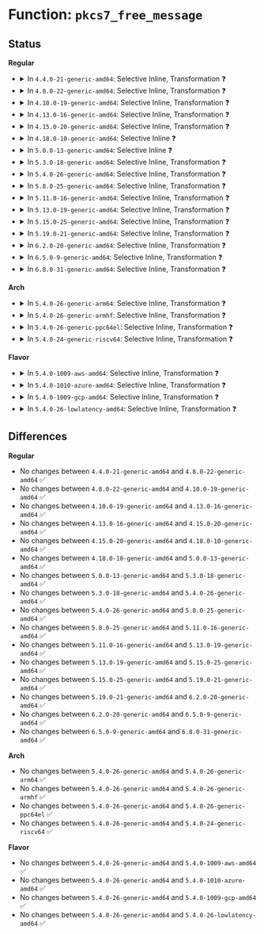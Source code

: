 # Function: <code>pkcs7_free_message</code>

## Status
<b>Regular</b>
<ul>
<li>
<details>
<summary>In <code>4.4.0-21-generic-amd64</code>: Selective Inline, Transformation ❓</summary>

```c
void pkcs7_free_message(struct pkcs7_message * pkcs7)
```

```json
{
  "name": "pkcs7_free_message",
  "collision_type": "Unique Global",
  "inline_type": "Selective",
  "funcs": [
    {
      "addr": 18446744071582703520,
      "name": "pkcs7_free_message",
      "external": true,
      "loc": "crypto/asymmetric_keys/pkcs7_parser.c:58",
      "file": "crypto/asymmetric_keys/pkcs7_parser.c",
      "inline": "not declared, inlined",
      "caller_inline": [
        "crypto/asymmetric_keys/pkcs7_parser.c:pkcs7_parse_message"
      ],
      "caller_func": [
        "certs/system_keyring.c:system_verify_data",
        "crypto/asymmetric_keys/pkcs7_parser.c:pkcs7_parse_message",
        "crypto/asymmetric_keys/verify_pefile.c:verify_pefile_signature"
      ]
    }
  ],
  "symbols": [
    {
      "addr": 18446744071582703520,
      "name": "pkcs7_free_message.part.0",
      "section": ".text",
      "bind": "STB_LOCAL",
      "size": 111
    },
    {
      "addr": 18446744071582703632,
      "name": "pkcs7_free_message",
      "section": ".text",
      "bind": "STB_GLOBAL",
      "size": 22
    }
  ]
}
```
</details>
</li>
<li>
<details>
<summary>In <code>4.8.0-22-generic-amd64</code>: Selective Inline, Transformation ❓</summary>

```c
void pkcs7_free_message(struct pkcs7_message * pkcs7)
```

```json
{
  "name": "pkcs7_free_message",
  "collision_type": "Unique Global",
  "inline_type": "Selective",
  "funcs": [
    {
      "addr": 18446744071582981618,
      "name": "pkcs7_free_message",
      "external": true,
      "loc": "crypto/asymmetric_keys/pkcs7_parser.c:56",
      "file": "crypto/asymmetric_keys/pkcs7_parser.c",
      "inline": "not declared, inlined",
      "caller_inline": [
        "crypto/asymmetric_keys/pkcs7_parser.c:pkcs7_parse_message"
      ],
      "caller_func": [
        "certs/system_keyring.c:verify_pkcs7_signature",
        "crypto/asymmetric_keys/pkcs7_parser.c:pkcs7_parse_message"
      ]
    }
  ],
  "symbols": [
    {
      "addr": 18446744071582981072,
      "name": "pkcs7_free_message.part.0",
      "section": ".text",
      "bind": "STB_LOCAL",
      "size": 129
    },
    {
      "addr": 18446744071582981216,
      "name": "pkcs7_free_message",
      "section": ".text",
      "bind": "STB_GLOBAL",
      "size": 22
    }
  ]
}
```
</details>
</li>
<li>
<details>
<summary>In <code>4.10.0-19-generic-amd64</code>: Selective Inline, Transformation ❓</summary>

```c
void pkcs7_free_message(struct pkcs7_message * pkcs7)
```

```json
{
  "name": "pkcs7_free_message",
  "collision_type": "Unique Global",
  "inline_type": "Selective",
  "funcs": [
    {
      "addr": 18446744071583086178,
      "name": "pkcs7_free_message",
      "external": true,
      "loc": "crypto/asymmetric_keys/pkcs7_parser.c:56",
      "file": "crypto/asymmetric_keys/pkcs7_parser.c",
      "inline": "not declared, inlined",
      "caller_inline": [
        "crypto/asymmetric_keys/pkcs7_parser.c:pkcs7_parse_message"
      ],
      "caller_func": [
        "certs/system_keyring.c:verify_pkcs7_signature",
        "crypto/asymmetric_keys/pkcs7_parser.c:pkcs7_parse_message"
      ]
    }
  ],
  "symbols": [
    {
      "addr": 18446744071583085632,
      "name": "pkcs7_free_message.part.0",
      "section": ".text",
      "bind": "STB_LOCAL",
      "size": 129
    },
    {
      "addr": 18446744071583085776,
      "name": "pkcs7_free_message",
      "section": ".text",
      "bind": "STB_GLOBAL",
      "size": 22
    }
  ]
}
```
</details>
</li>
<li>
<details>
<summary>In <code>4.13.0-16-generic-amd64</code>: Selective Inline, Transformation ❓</summary>

```c
void pkcs7_free_message(struct pkcs7_message * pkcs7)
```

```json
{
  "name": "pkcs7_free_message",
  "collision_type": "Unique Global",
  "inline_type": "Selective",
  "funcs": [
    {
      "addr": 18446744071583142396,
      "name": "pkcs7_free_message",
      "external": true,
      "loc": "crypto/asymmetric_keys/pkcs7_parser.c:56",
      "file": "crypto/asymmetric_keys/pkcs7_parser.c",
      "inline": "not declared, inlined",
      "caller_inline": [
        "crypto/asymmetric_keys/pkcs7_parser.c:pkcs7_parse_message"
      ],
      "caller_func": [
        "certs/system_keyring.c:verify_pkcs7_signature",
        "crypto/asymmetric_keys/pkcs7_parser.c:pkcs7_parse_message"
      ]
    }
  ],
  "symbols": [
    {
      "addr": 18446744071583141936,
      "name": "pkcs7_free_message.part.1",
      "section": ".text",
      "bind": "STB_LOCAL",
      "size": 129
    },
    {
      "addr": 18446744071583142080,
      "name": "pkcs7_free_message",
      "section": ".text",
      "bind": "STB_GLOBAL",
      "size": 23
    }
  ]
}
```
</details>
</li>
<li>
<details>
<summary>In <code>4.15.0-20-generic-amd64</code>: Selective Inline, Transformation ❓</summary>

```c
void pkcs7_free_message(struct pkcs7_message * pkcs7)
```

```json
{
  "name": "pkcs7_free_message",
  "collision_type": "Unique Global",
  "inline_type": "Selective",
  "funcs": [
    {
      "addr": 18446744071583317292,
      "name": "pkcs7_free_message",
      "external": true,
      "loc": "crypto/asymmetric_keys/pkcs7_parser.c:61",
      "file": "crypto/asymmetric_keys/pkcs7_parser.c",
      "inline": "not declared, inlined",
      "caller_inline": [
        "crypto/asymmetric_keys/pkcs7_parser.c:pkcs7_parse_message"
      ],
      "caller_func": [
        "certs/system_keyring.c:verify_pkcs7_signature",
        "crypto/asymmetric_keys/pkcs7_parser.c:pkcs7_parse_message"
      ]
    }
  ],
  "symbols": [
    {
      "addr": 18446744071583316832,
      "name": "pkcs7_free_message.part.1",
      "section": ".text",
      "bind": "STB_LOCAL",
      "size": 129
    },
    {
      "addr": 18446744071583316976,
      "name": "pkcs7_free_message",
      "section": ".text",
      "bind": "STB_GLOBAL",
      "size": 23
    }
  ]
}
```
</details>
</li>
<li>
<details>
<summary>In <code>4.18.0-10-generic-amd64</code>: Selective Inline ❓</summary>

```c
void pkcs7_free_message(struct pkcs7_message * pkcs7)
```

```json
{
  "name": "pkcs7_free_message",
  "collision_type": "Unique Global",
  "inline_type": "Selective",
  "funcs": [
    {
      "addr": 18446744071583525520,
      "name": "pkcs7_free_message",
      "external": true,
      "loc": "crypto/asymmetric_keys/pkcs7_parser.c:61",
      "file": "crypto/asymmetric_keys/pkcs7_parser.c",
      "inline": "not declared, inlined",
      "caller_inline": [],
      "caller_func": [
        "certs/system_keyring.c:verify_pkcs7_signature",
        "crypto/asymmetric_keys/pkcs7_parser.c:pkcs7_parse_message"
      ]
    }
  ],
  "symbols": [
    {
      "addr": 18446744071583525520,
      "name": "pkcs7_free_message",
      "section": ".text",
      "bind": "STB_GLOBAL",
      "size": 135
    }
  ]
}
```
</details>
</li>
<li>
<details>
<summary>In <code>5.0.0-13-generic-amd64</code>: Selective Inline ❓</summary>

```c
void pkcs7_free_message(struct pkcs7_message * pkcs7)
```

```json
{
  "name": "pkcs7_free_message",
  "collision_type": "Unique Global",
  "inline_type": "Selective",
  "funcs": [
    {
      "addr": 18446744071583648816,
      "name": "pkcs7_free_message",
      "external": true,
      "loc": "crypto/asymmetric_keys/pkcs7_parser.c:61",
      "file": "crypto/asymmetric_keys/pkcs7_parser.c",
      "inline": "not declared, inlined",
      "caller_inline": [],
      "caller_func": [
        "certs/system_keyring.c:verify_pkcs7_signature",
        "crypto/asymmetric_keys/pkcs7_parser.c:pkcs7_parse_message"
      ]
    }
  ],
  "symbols": [
    {
      "addr": 18446744071583648816,
      "name": "pkcs7_free_message",
      "section": ".text",
      "bind": "STB_GLOBAL",
      "size": 135
    }
  ]
}
```
</details>
</li>
<li>
<details>
<summary>In <code>5.3.0-18-generic-amd64</code>: Selective Inline, Transformation ❓</summary>

```c
void pkcs7_free_message(struct pkcs7_message * pkcs7)
```

```json
{
  "name": "pkcs7_free_message",
  "collision_type": "Unique Global",
  "inline_type": "Selective",
  "funcs": [
    {
      "addr": 18446744071583836231,
      "name": "pkcs7_free_message",
      "external": true,
      "loc": "crypto/asymmetric_keys/pkcs7_parser.c:57",
      "file": "crypto/asymmetric_keys/pkcs7_parser.c",
      "inline": "not declared, inlined",
      "caller_inline": [
        "crypto/asymmetric_keys/pkcs7_parser.c:pkcs7_parse_message"
      ],
      "caller_func": [
        "certs/system_keyring.c:verify_pkcs7_signature",
        "crypto/asymmetric_keys/pkcs7_parser.c:pkcs7_parse_message"
      ]
    }
  ],
  "symbols": [
    {
      "addr": 18446744071583835680,
      "name": "pkcs7_free_message.part.0",
      "section": ".text",
      "bind": "STB_LOCAL",
      "size": 138
    },
    {
      "addr": 18446744071583835824,
      "name": "pkcs7_free_message",
      "section": ".text",
      "bind": "STB_GLOBAL",
      "size": 22
    }
  ]
}
```
</details>
</li>
<li>
<details>
<summary>In <code>5.4.0-26-generic-amd64</code>: Selective Inline, Transformation ❓</summary>

```c
void pkcs7_free_message(struct pkcs7_message * pkcs7)
```

```json
{
  "name": "pkcs7_free_message",
  "collision_type": "Unique Global",
  "inline_type": "Selective",
  "funcs": [
    {
      "addr": 18446744071583938167,
      "name": "pkcs7_free_message",
      "external": true,
      "loc": "crypto/asymmetric_keys/pkcs7_parser.c:57",
      "file": "crypto/asymmetric_keys/pkcs7_parser.c",
      "inline": "not declared, inlined",
      "caller_inline": [
        "crypto/asymmetric_keys/pkcs7_parser.c:pkcs7_parse_message"
      ],
      "caller_func": [
        "certs/system_keyring.c:verify_pkcs7_signature",
        "security/integrity/ima/ima_modsig.c:ima_free_modsig",
        "crypto/asymmetric_keys/pkcs7_parser.c:pkcs7_parse_message"
      ]
    }
  ],
  "symbols": [
    {
      "addr": 18446744071583937616,
      "name": "pkcs7_free_message.part.0",
      "section": ".text",
      "bind": "STB_LOCAL",
      "size": 138
    },
    {
      "addr": 18446744071583937760,
      "name": "pkcs7_free_message",
      "section": ".text",
      "bind": "STB_GLOBAL",
      "size": 22
    }
  ]
}
```
</details>
</li>
<li>
<details>
<summary>In <code>5.8.0-25-generic-amd64</code>: Selective Inline, Transformation ❓</summary>

```c
void pkcs7_free_message(struct pkcs7_message * pkcs7)
```

```json
{
  "name": "pkcs7_free_message",
  "collision_type": "Unique Global",
  "inline_type": "Selective",
  "funcs": [
    {
      "addr": 18446744071584329575,
      "name": "pkcs7_free_message",
      "external": true,
      "loc": "crypto/asymmetric_keys/pkcs7_parser.c:57",
      "file": "crypto/asymmetric_keys/pkcs7_parser.c",
      "inline": "not declared, inlined",
      "caller_inline": [
        "crypto/asymmetric_keys/pkcs7_parser.c:pkcs7_parse_message"
      ],
      "caller_func": [
        "certs/system_keyring.c:verify_pkcs7_signature",
        "security/integrity/ima/ima_modsig.c:ima_free_modsig",
        "crypto/asymmetric_keys/pkcs7_parser.c:pkcs7_parse_message"
      ]
    }
  ],
  "symbols": [
    {
      "addr": 18446744071584329024,
      "name": "pkcs7_free_message.part.0",
      "section": ".text",
      "bind": "STB_LOCAL",
      "size": 138
    },
    {
      "addr": 18446744071584329168,
      "name": "pkcs7_free_message",
      "section": ".text",
      "bind": "STB_GLOBAL",
      "size": 22
    }
  ]
}
```
</details>
</li>
<li>
<details>
<summary>In <code>5.11.0-16-generic-amd64</code>: Selective Inline, Transformation ❓</summary>

```c
void pkcs7_free_message(struct pkcs7_message * pkcs7)
```

```json
{
  "name": "pkcs7_free_message",
  "collision_type": "Unique Global",
  "inline_type": "Selective",
  "funcs": [
    {
      "addr": 18446744071584447863,
      "name": "pkcs7_free_message",
      "external": true,
      "loc": "crypto/asymmetric_keys/pkcs7_parser.c:57",
      "file": "crypto/asymmetric_keys/pkcs7_parser.c",
      "inline": "not declared, inlined",
      "caller_inline": [
        "crypto/asymmetric_keys/pkcs7_parser.c:pkcs7_parse_message"
      ],
      "caller_func": [
        "certs/system_keyring.c:verify_pkcs7_signature",
        "security/integrity/ima/ima_modsig.c:ima_free_modsig",
        "crypto/asymmetric_keys/pkcs7_parser.c:pkcs7_parse_message"
      ]
    }
  ],
  "symbols": [
    {
      "addr": 18446744071584447312,
      "name": "pkcs7_free_message.part.0",
      "section": ".text",
      "bind": "STB_LOCAL",
      "size": 138
    },
    {
      "addr": 18446744071584447456,
      "name": "pkcs7_free_message",
      "section": ".text",
      "bind": "STB_GLOBAL",
      "size": 22
    }
  ]
}
```
</details>
</li>
<li>
<details>
<summary>In <code>5.13.0-19-generic-amd64</code>: Selective Inline, Transformation ❓</summary>

```c
void pkcs7_free_message(struct pkcs7_message * pkcs7)
```

```json
{
  "name": "pkcs7_free_message",
  "collision_type": "Unique Global",
  "inline_type": "Selective",
  "funcs": [
    {
      "addr": 18446744071584483015,
      "name": "pkcs7_free_message",
      "external": true,
      "loc": "crypto/asymmetric_keys/pkcs7_parser.c:57",
      "file": "crypto/asymmetric_keys/pkcs7_parser.c",
      "inline": "not declared, inlined",
      "caller_inline": [
        "crypto/asymmetric_keys/pkcs7_parser.c:pkcs7_parse_message"
      ],
      "caller_func": [
        "certs/system_keyring.c:verify_pkcs7_signature",
        "security/integrity/ima/ima_modsig.c:ima_free_modsig",
        "crypto/asymmetric_keys/pkcs7_parser.c:pkcs7_parse_message"
      ]
    }
  ],
  "symbols": [
    {
      "addr": 18446744071584482464,
      "name": "pkcs7_free_message.part.0",
      "section": ".text",
      "bind": "STB_LOCAL",
      "size": 138
    },
    {
      "addr": 18446744071584482608,
      "name": "pkcs7_free_message",
      "section": ".text",
      "bind": "STB_GLOBAL",
      "size": 22
    }
  ]
}
```
</details>
</li>
<li>
<details>
<summary>In <code>5.15.0-25-generic-amd64</code>: Selective Inline, Transformation ❓</summary>

```c
void pkcs7_free_message(struct pkcs7_message * pkcs7)
```

```json
{
  "name": "pkcs7_free_message",
  "collision_type": "Unique Global",
  "inline_type": "Selective",
  "funcs": [
    {
      "addr": 18446744071584881271,
      "name": "pkcs7_free_message",
      "external": true,
      "loc": "crypto/asymmetric_keys/pkcs7_parser.c:57",
      "file": "crypto/asymmetric_keys/pkcs7_parser.c",
      "inline": "not declared, inlined",
      "caller_inline": [
        "crypto/asymmetric_keys/pkcs7_parser.c:pkcs7_parse_message"
      ],
      "caller_func": [
        "certs/system_keyring.c:verify_pkcs7_signature",
        "security/integrity/ima/ima_modsig.c:ima_free_modsig",
        "crypto/asymmetric_keys/pkcs7_parser.c:pkcs7_parse_message"
      ]
    }
  ],
  "symbols": [
    {
      "addr": 18446744071584880720,
      "name": "pkcs7_free_message.part.0",
      "section": ".text",
      "bind": "STB_LOCAL",
      "size": 138
    },
    {
      "addr": 18446744071584880864,
      "name": "pkcs7_free_message",
      "section": ".text",
      "bind": "STB_GLOBAL",
      "size": 22
    }
  ]
}
```
</details>
</li>
<li>
<details>
<summary>In <code>5.19.0-21-generic-amd64</code>: Selective Inline, Transformation ❓</summary>

```c
void pkcs7_free_message(struct pkcs7_message * pkcs7)
```

```json
{
  "name": "pkcs7_free_message",
  "collision_type": "Unique Global",
  "inline_type": "Selective",
  "funcs": [
    {
      "addr": 18446744071585578648,
      "name": "pkcs7_free_message",
      "external": true,
      "loc": "crypto/asymmetric_keys/pkcs7_parser.c:57",
      "file": "crypto/asymmetric_keys/pkcs7_parser.c",
      "inline": "not declared, inlined",
      "caller_inline": [
        "crypto/asymmetric_keys/pkcs7_parser.c:pkcs7_parse_message"
      ],
      "caller_func": [
        "certs/system_keyring.c:verify_pkcs7_signature",
        "security/integrity/ima/ima_modsig.c:ima_free_modsig",
        "crypto/asymmetric_keys/pkcs7_parser.c:pkcs7_parse_message"
      ]
    }
  ],
  "symbols": [
    {
      "addr": 18446744071585578096,
      "name": "pkcs7_free_message.part.0",
      "section": ".text",
      "bind": "STB_LOCAL",
      "size": 137
    },
    {
      "addr": 18446744071585578240,
      "name": "pkcs7_free_message",
      "section": ".text",
      "bind": "STB_GLOBAL",
      "size": 34
    }
  ]
}
```
</details>
</li>
<li>
<details>
<summary>In <code>6.2.0-20-generic-amd64</code>: Selective Inline, Transformation ❓</summary>

```c
void pkcs7_free_message(struct pkcs7_message * pkcs7)
```

```json
{
  "name": "pkcs7_free_message",
  "collision_type": "Unique Global",
  "inline_type": "Selective",
  "funcs": [
    {
      "addr": 18446744071586343715,
      "name": "pkcs7_free_message",
      "external": true,
      "loc": "crypto/asymmetric_keys/pkcs7_parser.c:57",
      "file": "crypto/asymmetric_keys/pkcs7_parser.c",
      "inline": "not declared, inlined",
      "caller_inline": [
        "crypto/asymmetric_keys/pkcs7_parser.c:pkcs7_parse_message"
      ],
      "caller_func": [
        "certs/system_keyring.c:verify_pkcs7_signature",
        "security/integrity/ima/ima_modsig.c:ima_free_modsig",
        "crypto/asymmetric_keys/pkcs7_parser.c:pkcs7_parse_message"
      ]
    }
  ],
  "symbols": [
    {
      "addr": 18446744071586343136,
      "name": "pkcs7_free_message.part.0",
      "section": ".text",
      "bind": "STB_LOCAL",
      "size": 137
    },
    {
      "addr": 18446744071586343296,
      "name": "pkcs7_free_message",
      "section": ".text",
      "bind": "STB_GLOBAL",
      "size": 34
    }
  ]
}
```
</details>
</li>
<li>
<details>
<summary>In <code>6.5.0-9-generic-amd64</code>: Selective Inline, Transformation ❓</summary>

```c
void pkcs7_free_message(struct pkcs7_message * pkcs7)
```

```json
{
  "name": "pkcs7_free_message",
  "collision_type": "Unique Global",
  "inline_type": "Selective",
  "funcs": [
    {
      "addr": 18446744071586590499,
      "name": "pkcs7_free_message",
      "external": true,
      "loc": "crypto/asymmetric_keys/pkcs7_parser.c:57",
      "file": "crypto/asymmetric_keys/pkcs7_parser.c",
      "inline": "not declared, inlined",
      "caller_inline": [
        "crypto/asymmetric_keys/pkcs7_parser.c:pkcs7_parse_message"
      ],
      "caller_func": [
        "certs/system_keyring.c:verify_pkcs7_signature",
        "security/integrity/ima/ima_modsig.c:ima_free_modsig",
        "crypto/asymmetric_keys/pkcs7_parser.c:pkcs7_parse_message"
      ]
    }
  ],
  "symbols": [
    {
      "addr": 18446744071586589920,
      "name": "pkcs7_free_message.part.0",
      "section": ".text",
      "bind": "STB_LOCAL",
      "size": 137
    },
    {
      "addr": 18446744071586590080,
      "name": "pkcs7_free_message",
      "section": ".text",
      "bind": "STB_GLOBAL",
      "size": 34
    }
  ]
}
```
</details>
</li>
<li>
<details>
<summary>In <code>6.8.0-31-generic-amd64</code>: Selective Inline, Transformation ❓</summary>

```c
void pkcs7_free_message(struct pkcs7_message * pkcs7)
```

```json
{
  "name": "pkcs7_free_message",
  "collision_type": "Unique Global",
  "inline_type": "Selective",
  "funcs": [
    {
      "addr": 18446744071586859727,
      "name": "pkcs7_free_message",
      "external": true,
      "loc": "crypto/asymmetric_keys/pkcs7_parser.c:57",
      "file": "crypto/asymmetric_keys/pkcs7_parser.c",
      "inline": "not declared, inlined",
      "caller_inline": [
        "crypto/asymmetric_keys/pkcs7_parser.c:pkcs7_parse_message"
      ],
      "caller_func": [
        "certs/system_keyring.c:verify_pkcs7_signature",
        "security/integrity/ima/ima_modsig.c:ima_free_modsig",
        "crypto/asymmetric_keys/pkcs7_parser.c:pkcs7_parse_message"
      ]
    }
  ],
  "symbols": [
    {
      "addr": 18446744071586858960,
      "name": "pkcs7_free_message.part.0",
      "section": ".text",
      "bind": "STB_LOCAL",
      "size": 137
    },
    {
      "addr": 18446744071586859120,
      "name": "pkcs7_free_message",
      "section": ".text",
      "bind": "STB_GLOBAL",
      "size": 34
    }
  ]
}
```
</details>
</li>
</ul>
<b>Arch</b>
<ul>
<li>
<details>
<summary>In <code>5.4.0-26-generic-arm64</code>: Selective Inline, Transformation ❓</summary>

```c
void pkcs7_free_message(struct pkcs7_message * pkcs7)
```

```json
{
  "name": "pkcs7_free_message",
  "collision_type": "Unique Global",
  "inline_type": "Selective",
  "funcs": [
    {
      "addr": 18446603336495757696,
      "name": "pkcs7_free_message",
      "external": true,
      "loc": "crypto/asymmetric_keys/pkcs7_parser.c:57",
      "file": "crypto/asymmetric_keys/pkcs7_parser.c",
      "inline": "not declared, inlined",
      "caller_inline": [
        "crypto/asymmetric_keys/pkcs7_parser.c:pkcs7_parse_message"
      ],
      "caller_func": [
        "certs/system_keyring.c:verify_pkcs7_signature",
        "security/integrity/ima/ima_modsig.c:ima_free_modsig",
        "crypto/asymmetric_keys/pkcs7_parser.c:pkcs7_parse_message"
      ]
    }
  ],
  "symbols": [
    {
      "addr": 18446603336495757152,
      "name": "pkcs7_free_message.part.0",
      "section": ".text",
      "bind": "STB_LOCAL",
      "size": 148
    },
    {
      "addr": 18446603336495757304,
      "name": "pkcs7_free_message",
      "section": ".text",
      "bind": "STB_GLOBAL",
      "size": 48
    }
  ]
}
```
</details>
</li>
<li>
<details>
<summary>In <code>5.4.0-26-generic-armhf</code>: Selective Inline, Transformation ❓</summary>

```c
void pkcs7_free_message(struct pkcs7_message * pkcs7)
```

```json
{
  "name": "pkcs7_free_message",
  "collision_type": "Unique Global",
  "inline_type": "Selective",
  "funcs": [
    {
      "addr": 3229110232,
      "name": "pkcs7_free_message",
      "external": true,
      "loc": "crypto/asymmetric_keys/pkcs7_parser.c:57",
      "file": "crypto/asymmetric_keys/pkcs7_parser.c",
      "inline": "not declared, inlined",
      "caller_inline": [
        "crypto/asymmetric_keys/pkcs7_parser.c:pkcs7_parse_message"
      ],
      "caller_func": [
        "certs/system_keyring.c:verify_pkcs7_signature",
        "security/integrity/ima/ima_modsig.c:ima_free_modsig",
        "crypto/asymmetric_keys/pkcs7_parser.c:pkcs7_parse_message"
      ]
    }
  ],
  "symbols": [
    {
      "addr": 3229109676,
      "name": "pkcs7_free_message.part.0",
      "section": ".text",
      "bind": "STB_LOCAL",
      "size": 156
    },
    {
      "addr": 3229109832,
      "name": "pkcs7_free_message",
      "section": ".text",
      "bind": "STB_GLOBAL",
      "size": 36
    }
  ]
}
```
</details>
</li>
<li>
<details>
<summary>In <code>5.4.0-26-generic-ppc64el</code>: Selective Inline, Transformation ❓</summary>

```c
void pkcs7_free_message(struct pkcs7_message * pkcs7)
```

```json
{
  "name": "pkcs7_free_message",
  "collision_type": "Unique Global",
  "inline_type": "Selective",
  "funcs": [
    {
      "addr": 13835058055289925060,
      "name": "pkcs7_free_message",
      "external": true,
      "loc": "crypto/asymmetric_keys/pkcs7_parser.c:57",
      "file": "crypto/asymmetric_keys/pkcs7_parser.c",
      "inline": "not declared, inlined",
      "caller_inline": [
        "crypto/asymmetric_keys/pkcs7_parser.c:pkcs7_parse_message"
      ],
      "caller_func": [
        "certs/system_keyring.c:verify_pkcs7_signature",
        "security/integrity/ima/ima_modsig.c:ima_free_modsig",
        "crypto/asymmetric_keys/pkcs7_parser.c:pkcs7_parse_message"
      ]
    }
  ],
  "symbols": [
    {
      "addr": 13835058055289924320,
      "name": "pkcs7_free_message.part.0",
      "section": ".text",
      "bind": "STB_LOCAL",
      "size": 240
    },
    {
      "addr": 13835058055289924560,
      "name": "pkcs7_free_message",
      "section": ".text",
      "bind": "STB_GLOBAL",
      "size": 28
    }
  ]
}
```
</details>
</li>
<li>
<details>
<summary>In <code>5.4.0-24-generic-riscv64</code>: Selective Inline, Transformation ❓</summary>

```c
void pkcs7_free_message(struct pkcs7_message * pkcs7)
```

```json
{
  "name": "pkcs7_free_message",
  "collision_type": "Unique Global",
  "inline_type": "Selective",
  "funcs": [
    {
      "addr": 18446743936274904952,
      "name": "pkcs7_free_message",
      "external": true,
      "loc": "crypto/asymmetric_keys/pkcs7_parser.c:57",
      "file": "crypto/asymmetric_keys/pkcs7_parser.c",
      "inline": "not declared, inlined",
      "caller_inline": [
        "crypto/asymmetric_keys/pkcs7_parser.c:pkcs7_parse_message"
      ],
      "caller_func": [
        "certs/system_keyring.c:verify_pkcs7_signature",
        "security/integrity/ima/ima_modsig.c:ima_free_modsig",
        "crypto/asymmetric_keys/pkcs7_parser.c:pkcs7_parse_message"
      ]
    }
  ],
  "symbols": [
    {
      "addr": 18446743936274904482,
      "name": "pkcs7_free_message.part.0",
      "section": ".text",
      "bind": "STB_LOCAL",
      "size": 130
    },
    {
      "addr": 18446743936274904612,
      "name": "pkcs7_free_message",
      "section": ".text",
      "bind": "STB_GLOBAL",
      "size": 44
    }
  ]
}
```
</details>
</li>
</ul>
<b>Flavor</b>
<ul>
<li>
<details>
<summary>In <code>5.4.0-1009-aws-amd64</code>: Selective Inline, Transformation ❓</summary>

```c
void pkcs7_free_message(struct pkcs7_message * pkcs7)
```

```json
{
  "name": "pkcs7_free_message",
  "collision_type": "Unique Global",
  "inline_type": "Selective",
  "funcs": [
    {
      "addr": 18446744071583906903,
      "name": "pkcs7_free_message",
      "external": true,
      "loc": "crypto/asymmetric_keys/pkcs7_parser.c:57",
      "file": "crypto/asymmetric_keys/pkcs7_parser.c",
      "inline": "not declared, inlined",
      "caller_inline": [
        "crypto/asymmetric_keys/pkcs7_parser.c:pkcs7_parse_message"
      ],
      "caller_func": [
        "certs/system_keyring.c:verify_pkcs7_signature",
        "security/integrity/ima/ima_modsig.c:ima_free_modsig",
        "crypto/asymmetric_keys/pkcs7_parser.c:pkcs7_parse_message"
      ]
    }
  ],
  "symbols": [
    {
      "addr": 18446744071583906352,
      "name": "pkcs7_free_message.part.0",
      "section": ".text",
      "bind": "STB_LOCAL",
      "size": 138
    },
    {
      "addr": 18446744071583906496,
      "name": "pkcs7_free_message",
      "section": ".text",
      "bind": "STB_GLOBAL",
      "size": 22
    }
  ]
}
```
</details>
</li>
<li>
<details>
<summary>In <code>5.4.0-1010-azure-amd64</code>: Selective Inline, Transformation ❓</summary>

```c
void pkcs7_free_message(struct pkcs7_message * pkcs7)
```

```json
{
  "name": "pkcs7_free_message",
  "collision_type": "Unique Global",
  "inline_type": "Selective",
  "funcs": [
    {
      "addr": 18446744071583843959,
      "name": "pkcs7_free_message",
      "external": true,
      "loc": "crypto/asymmetric_keys/pkcs7_parser.c:57",
      "file": "crypto/asymmetric_keys/pkcs7_parser.c",
      "inline": "not declared, inlined",
      "caller_inline": [
        "crypto/asymmetric_keys/pkcs7_parser.c:pkcs7_parse_message"
      ],
      "caller_func": [
        "certs/system_keyring.c:verify_pkcs7_signature",
        "security/integrity/ima/ima_modsig.c:ima_free_modsig",
        "crypto/asymmetric_keys/pkcs7_parser.c:pkcs7_parse_message"
      ]
    }
  ],
  "symbols": [
    {
      "addr": 18446744071583843408,
      "name": "pkcs7_free_message.part.0",
      "section": ".text",
      "bind": "STB_LOCAL",
      "size": 138
    },
    {
      "addr": 18446744071583843552,
      "name": "pkcs7_free_message",
      "section": ".text",
      "bind": "STB_GLOBAL",
      "size": 22
    }
  ]
}
```
</details>
</li>
<li>
<details>
<summary>In <code>5.4.0-1009-gcp-amd64</code>: Selective Inline, Transformation ❓</summary>

```c
void pkcs7_free_message(struct pkcs7_message * pkcs7)
```

```json
{
  "name": "pkcs7_free_message",
  "collision_type": "Unique Global",
  "inline_type": "Selective",
  "funcs": [
    {
      "addr": 18446744071583890663,
      "name": "pkcs7_free_message",
      "external": true,
      "loc": "crypto/asymmetric_keys/pkcs7_parser.c:57",
      "file": "crypto/asymmetric_keys/pkcs7_parser.c",
      "inline": "not declared, inlined",
      "caller_inline": [
        "crypto/asymmetric_keys/pkcs7_parser.c:pkcs7_parse_message"
      ],
      "caller_func": [
        "certs/system_keyring.c:verify_pkcs7_signature",
        "security/integrity/ima/ima_modsig.c:ima_free_modsig",
        "crypto/asymmetric_keys/pkcs7_parser.c:pkcs7_parse_message"
      ]
    }
  ],
  "symbols": [
    {
      "addr": 18446744071583890112,
      "name": "pkcs7_free_message.part.0",
      "section": ".text",
      "bind": "STB_LOCAL",
      "size": 138
    },
    {
      "addr": 18446744071583890256,
      "name": "pkcs7_free_message",
      "section": ".text",
      "bind": "STB_GLOBAL",
      "size": 22
    }
  ]
}
```
</details>
</li>
<li>
<details>
<summary>In <code>5.4.0-26-lowlatency-amd64</code>: Selective Inline, Transformation ❓</summary>

```c
void pkcs7_free_message(struct pkcs7_message * pkcs7)
```

```json
{
  "name": "pkcs7_free_message",
  "collision_type": "Unique Global",
  "inline_type": "Selective",
  "funcs": [
    {
      "addr": 18446744071583991735,
      "name": "pkcs7_free_message",
      "external": true,
      "loc": "crypto/asymmetric_keys/pkcs7_parser.c:57",
      "file": "crypto/asymmetric_keys/pkcs7_parser.c",
      "inline": "not declared, inlined",
      "caller_inline": [
        "crypto/asymmetric_keys/pkcs7_parser.c:pkcs7_parse_message"
      ],
      "caller_func": [
        "certs/system_keyring.c:verify_pkcs7_signature",
        "security/integrity/ima/ima_modsig.c:ima_free_modsig",
        "crypto/asymmetric_keys/pkcs7_parser.c:pkcs7_parse_message"
      ]
    }
  ],
  "symbols": [
    {
      "addr": 18446744071583991184,
      "name": "pkcs7_free_message.part.0",
      "section": ".text",
      "bind": "STB_LOCAL",
      "size": 138
    },
    {
      "addr": 18446744071583991328,
      "name": "pkcs7_free_message",
      "section": ".text",
      "bind": "STB_GLOBAL",
      "size": 22
    }
  ]
}
```
</details>
</li>
</ul>

## Differences
<b>Regular</b>
<ul>
<li>
No changes between <code>4.4.0-21-generic-amd64</code> and <code>4.8.0-22-generic-amd64</code> ✅
</li>
<li>
No changes between <code>4.8.0-22-generic-amd64</code> and <code>4.10.0-19-generic-amd64</code> ✅
</li>
<li>
No changes between <code>4.10.0-19-generic-amd64</code> and <code>4.13.0-16-generic-amd64</code> ✅
</li>
<li>
No changes between <code>4.13.0-16-generic-amd64</code> and <code>4.15.0-20-generic-amd64</code> ✅
</li>
<li>
No changes between <code>4.15.0-20-generic-amd64</code> and <code>4.18.0-10-generic-amd64</code> ✅
</li>
<li>
No changes between <code>4.18.0-10-generic-amd64</code> and <code>5.0.0-13-generic-amd64</code> ✅
</li>
<li>
No changes between <code>5.0.0-13-generic-amd64</code> and <code>5.3.0-18-generic-amd64</code> ✅
</li>
<li>
No changes between <code>5.3.0-18-generic-amd64</code> and <code>5.4.0-26-generic-amd64</code> ✅
</li>
<li>
No changes between <code>5.4.0-26-generic-amd64</code> and <code>5.8.0-25-generic-amd64</code> ✅
</li>
<li>
No changes between <code>5.8.0-25-generic-amd64</code> and <code>5.11.0-16-generic-amd64</code> ✅
</li>
<li>
No changes between <code>5.11.0-16-generic-amd64</code> and <code>5.13.0-19-generic-amd64</code> ✅
</li>
<li>
No changes between <code>5.13.0-19-generic-amd64</code> and <code>5.15.0-25-generic-amd64</code> ✅
</li>
<li>
No changes between <code>5.15.0-25-generic-amd64</code> and <code>5.19.0-21-generic-amd64</code> ✅
</li>
<li>
No changes between <code>5.19.0-21-generic-amd64</code> and <code>6.2.0-20-generic-amd64</code> ✅
</li>
<li>
No changes between <code>6.2.0-20-generic-amd64</code> and <code>6.5.0-9-generic-amd64</code> ✅
</li>
<li>
No changes between <code>6.5.0-9-generic-amd64</code> and <code>6.8.0-31-generic-amd64</code> ✅
</li>
</ul>
<b>Arch</b>
<ul>
<li>
No changes between <code>5.4.0-26-generic-amd64</code> and <code>5.4.0-26-generic-arm64</code> ✅
</li>
<li>
No changes between <code>5.4.0-26-generic-amd64</code> and <code>5.4.0-26-generic-armhf</code> ✅
</li>
<li>
No changes between <code>5.4.0-26-generic-amd64</code> and <code>5.4.0-26-generic-ppc64el</code> ✅
</li>
<li>
No changes between <code>5.4.0-26-generic-amd64</code> and <code>5.4.0-24-generic-riscv64</code> ✅
</li>
</ul>
<b>Flavor</b>
<ul>
<li>
No changes between <code>5.4.0-26-generic-amd64</code> and <code>5.4.0-1009-aws-amd64</code> ✅
</li>
<li>
No changes between <code>5.4.0-26-generic-amd64</code> and <code>5.4.0-1010-azure-amd64</code> ✅
</li>
<li>
No changes between <code>5.4.0-26-generic-amd64</code> and <code>5.4.0-1009-gcp-amd64</code> ✅
</li>
<li>
No changes between <code>5.4.0-26-generic-amd64</code> and <code>5.4.0-26-lowlatency-amd64</code> ✅
</li>
</ul>
